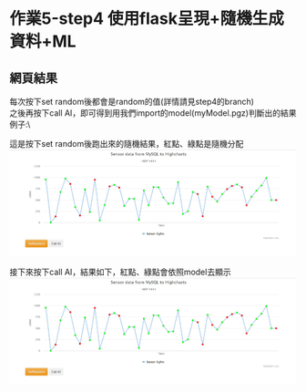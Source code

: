 # 作業5-step4 使用flask呈現+隨機生成資料+ML

## 網頁結果
每次按下set random後都會是random的值(詳情請見step4的branch)\
之後再按下call AI，即可得到用我們import的model(myModel.pgz)判斷出的結果\
例子:\

這是按下set random後跑出來的隨機結果，紅點、綠點是隨機分配\
<img src="step5_1.jpg" alt="drawing" width="600"/>

接下來按下call AI，結果如下，紅點、綠點會依照model去顯示\
<img src="step5_1.jpg" alt="drawing" width="600"/>

